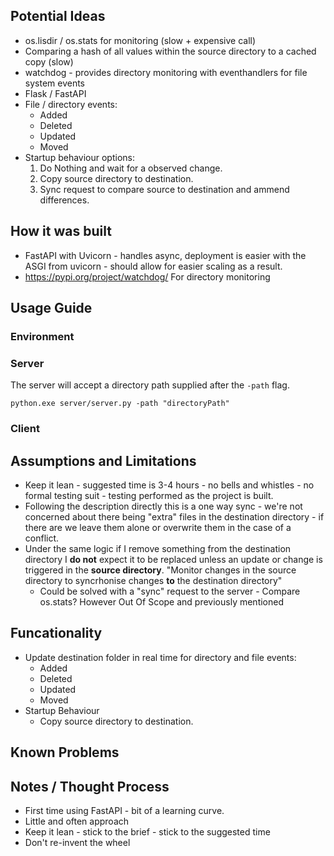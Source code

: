 
## Potential Ideas
- os.lisdir / os.stats for monitoring (slow + expensive call)
- Comparing a hash of all values within the source directory to a cached copy (slow)
- watchdog - provides directory monitoring with eventhandlers for file system events
- Flask / FastAPI
- File / directory events:
    - Added
    - Deleted
    - Updated
    - Moved
- Startup behaviour options:
    1. Do Nothing and wait for a observed change.
    2. Copy source directory to destination.
    3. Sync request to compare source to destination and ammend differences.
    

## How it was built

- FastAPI with Uvicorn - handles async, deployment is easier with the ASGI from uvicorn - should allow for easier scaling as a result.
- https://pypi.org/project/watchdog/ For directory monitoring

## Usage Guide

### Environment

### Server

The server will accept a directory path supplied after the `-path` flag.

`python.exe server/server.py -path "directoryPath" `

### Client


## Assumptions and Limitations

- Keep it lean - suggested time is 3-4 hours - no bells and whistles - no formal testing suit - testing performed as the project is built.
- Following the description directly this is a one way sync - we're not concerned about there being "extra" files in the destination directory - if there are we leave them alone or overwrite them in the case of a conflict.
- Under the same logic if I remove something from the destination directory I **do not** expect it to be replaced unless an update or change is triggered in the **source directory**. "Monitor changes in the source directory to syncrhonise changes **to** the destination directory"
    - Could be solved with a "sync" request to the server - Compare os.stats? However Out Of Scope and previously mentioned

## Funcationality

- Update destination folder in real time for directory and file events:
    - Added
    - Deleted
    - Updated
    - Moved
- Startup Behaviour
    - Copy source directory to destination.

## Known Problems

## Notes / Thought Process

- First time using FastAPI - bit of a learning curve.
- Little and often approach
- Keep it lean - stick to the brief - stick to the suggested time 
- Don't re-invent the wheel